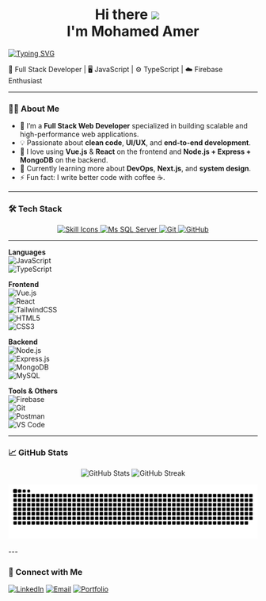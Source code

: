 <h1 align="center">Hi there <a target="_blank" rel="noopener noreferrer nofollow" href="https://camo.githubusercontent.com/d552948e7884c41fde2d32b9221d79f0df2076c7d824aaab954ca93f53d95884/68747470733a2f2f6d656469612e67697068792e636f6d2f6d656469612f6876524a434c467a6361737252346961377a2f67697068792e676966" data-target="animated-image.originalLink"><img src="https://camo.githubusercontent.com/d552948e7884c41fde2d32b9221d79f0df2076c7d824aaab954ca93f53d95884/68747470733a2f2f6d656469612e67697068792e636f6d2f6d656469612f6876524a434c467a6361737252346961377a2f67697068792e676966" data-canonical-src="https://media.giphy.com/media/hvRJCLFzcasrR4ia7z/giphy.gif" style="width: 40px; display: inline-block;" data-target="animated-image.originalImage"></a><br/> I'm Mohamed Amer</h1>
<p>
  <a href="https://git.io/typing-svg"><img src="https://readme-typing-svg.demolab.com?font=Bitcount+Grid+Double&weight=300&size=30&pause=1000&color=F7F662&background=0034FF00&center=true&width=850&lines=Software+Developer;Full-Stack+Developer" alt="Typing SVG" /></a>
<p align="center">
</p>
  🚀 Full Stack Developer | 🖥️ JavaScript | ⚙️ TypeScript | ☁️ Firebase Enthusiast
</p>

---

### 👨‍💻 About Me

- 🔭 I’m a **Full Stack Web Developer** specialized in building scalable and high-performance web applications.
- 💡 Passionate about **clean code**, **UI/UX**, and **end-to-end development**.
- 🧩 I love using **Vue.js** & **React** on the frontend and **Node.js + Express + MongoDB** on the backend.
- 🌱 Currently learning more about **DevOps**, **Next.js**, and **system design**.
- ⚡ Fun fact: I write better code with coffee ☕.

---

### 🛠️ Tech Stack
<p align="center" dir="auto">
  
  <!-- Skill Icons with Titles -->
  <a href="https://go-skill-icons.vercel.app" target="_blank" rel="noopener noreferrer nofollow">
    <img width="800" src="https://go-skill-icons.vercel.app/api/icons?i=html,css,javascript,typescript,vue,react,tailwind,nodejs,express,mongodb,firebase,mysql&titles=true" alt="Skill Icons" title="Skill Icons" />
  </a>

  <!-- Extra Icons from Icons8 -->
  <a href="https://img.icons8.com/?size=50&id=laYYF3dV0Iew&format=png" target="_blank" rel="noopener noreferrer nofollow">
    <img width="70" src="https://img.icons8.com/?size=50&id=laYYF3dV0Iew&format=png" alt="Ms SQL Server" />
  </a>
  <a href="https://img.icons8.com/?size=50&id=20906&format=png" target="_blank" rel="noopener noreferrer nofollow">
    <img width="70" src="https://img.icons8.com/?size=50&id=20906&format=png" alt="Git" />
  </a>
  <a href="https://img.icons8.com/?size=50&id=efFfwotdkiU5&format=png" target="_blank" rel="noopener noreferrer nofollow">
    <img width="70" src="https://img.icons8.com/?size=50&id=efFfwotdkiU5&format=png" alt="GitHub" />
  </a>
</p>


---

**Languages**  
![JavaScript](https://img.shields.io/badge/-JavaScript-black?style=flat-square&logo=javascript)  
![TypeScript](https://img.shields.io/badge/-TypeScript-007acc?style=flat-square&logo=typescript)

**Frontend**  
![Vue.js](https://img.shields.io/badge/-Vue.js-4FC08D?style=flat-square&logo=vue.js)  
![React](https://img.shields.io/badge/-React-61DAFB?style=flat-square&logo=react)  
![TailwindCSS](https://img.shields.io/badge/-TailwindCSS-38B2AC?style=flat-square&logo=tailwind-css)  
![HTML5](https://img.shields.io/badge/-HTML5-E34F26?style=flat-square&logo=html5)  
![CSS3](https://img.shields.io/badge/-CSS3-1572B6?style=flat-square&logo=css3)

**Backend**  
![Node.js](https://img.shields.io/badge/-Node.js-339933?style=flat-square&logo=node.js)  
![Express.js](https://img.shields.io/badge/-Express.js-000000?style=flat-square&logo=express)  
![MongoDB](https://img.shields.io/badge/-MongoDB-47A248?style=flat-square&logo=mongodb)  
![MySQL](https://img.shields.io/badge/-MySQL-00758F?style=flat-square&logo=mysql)

**Tools & Others**  
![Firebase](https://img.shields.io/badge/-Firebase-FFCA28?style=flat-square&logo=firebase)  
![Git](https://img.shields.io/badge/-Git-F05032?style=flat-square&logo=git)  
![Postman](https://img.shields.io/badge/-Postman-FF6C37?style=flat-square&logo=postman)  
![VS Code](https://img.shields.io/badge/-VS%20Code-007ACC?style=flat-square&logo=visual-studio-code)

---
### 📈 GitHub Stats

<p align="center">
  <img src="https://github-readme-stats.vercel.app/api?username=MohamedAmer29&show_icons=true&theme=github_dark" alt="GitHub Stats" />
  <img src="https://github-readme-streak-stats.herokuapp.com/?user=MohamedAmer29&theme=github-dark&hide_border=false" alt="GitHub Streak" />
</p>
<p align="center">
  <img src="https://raw.githubusercontent.com/MohamedAmer29/MohamedAmer29/main/github-user-contribution.svg" alt="GitHub Contribution Graph" />
</p>
---

### 🔗 Connect with Me

<p>
  <a href="https://www.linkedin.com/in/mohamed-amer-692415327/" target="_blank"><img alt="LinkedIn" src="https://img.shields.io/badge/-LinkedIn-0A66C2?style=flat-square&logo=linkedin&logoColor=white" /></a>
  <a href="mailto:m1o1h1a1a1@gmail.com"><img alt="Email" src="https://img.shields.io/badge/-Email-D14836?style=flat-square&logo=gmail&logoColor=white" /></a>
  <a href="https://cool-cranachan-bcbbb7.netlify.app/" target="_blank"><img alt="Portfolio" src="https://img.shields.io/badge/-Portfolio-121212?style=flat-square&logo=web&logoColor=white" /></a>
</p>
